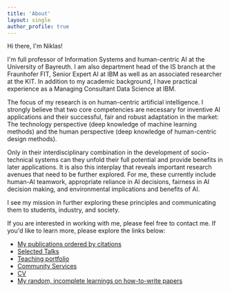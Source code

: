 ```yaml
---
title: 'About'
layout: single
author_profile: true
---
```


Hi there, I'm Niklas!

I'm full professor of Information Systems and human-centric AI at the University of Bayreuth. I am also department head of the IS branch at the Fraunhofer FIT, Senior Expert AI at IBM as well as an associated researcher at the KIT. In addition to my academic background, I have practical experience as a Managing Consultant Data Science at IBM. 

The focus of my research is on human-centric artificial intelligence. I strongly believe that two core competencies are necessary for inventive AI applications and their successful, fair and robust adaptation in the market: The technology perspective (deep knowledge of machine learning methods) and the human perspective (deep knowledge of human-centric design methods). 

Only in their interdisciplinary combination in the development of socio-technical systems can they unfold their full potential and provide benefits in later applications. It is also this interplay that reveals important research avenues that need to be further explored. For me, these currently include human-AI teamwork, appropriate reliance in AI decisions, fairness in AI decision making, and environmental implications and benefits of AI. 

I see my mission in further exploring these principles and communicating them to students, industry, and society.

If you are interested in working with me, please feel free to contact me. If you'd like to learn more, please explore the links below:

* [My publications ordered by citations](https://scholar.google.de/citations?user=79KpdDQAAAAJ) 
* [Selected Talks](/talks)
* [Teaching portfolio](/teaching)
* [Community Services](/community)
* [CV](/cv)
* [My random, incomplete learnings on how-to-write papers](https://github.com/nkukit/howtopaper)
